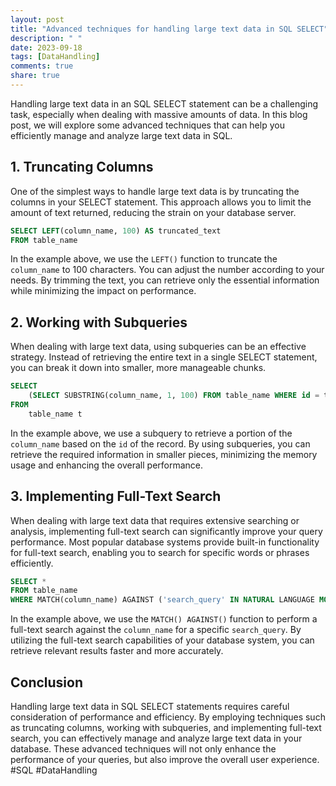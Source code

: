 ```yaml
---
layout: post
title: "Advanced techniques for handling large text data in SQL SELECT"
description: " "
date: 2023-09-18
tags: [DataHandling]
comments: true
share: true
---
```


Handling large text data in an SQL SELECT statement can be a challenging task, especially when dealing with massive amounts of data. In this blog post, we will explore some advanced techniques that can help you efficiently manage and analyze large text data in SQL.

## 1. Truncating Columns

One of the simplest ways to handle large text data is by truncating the columns in your SELECT statement. This approach allows you to limit the amount of text returned, reducing the strain on your database server.

```sql
SELECT LEFT(column_name, 100) AS truncated_text
FROM table_name
```

In the example above, we use the `LEFT()` function to truncate the `column_name` to 100 characters. You can adjust the number according to your needs. By trimming the text, you can retrieve only the essential information while minimizing the impact on performance.

## 2. Working with Subqueries

When dealing with large text data, using subqueries can be an effective strategy. Instead of retrieving the entire text in a single SELECT statement, you can break it down into smaller, more manageable chunks.

```sql
SELECT
    (SELECT SUBSTRING(column_name, 1, 100) FROM table_name WHERE id = t.id) AS truncated_text
FROM
    table_name t
```

In the example above, we use a subquery to retrieve a portion of the `column_name` based on the `id` of the record. By using subqueries, you can retrieve the required information in smaller pieces, minimizing the memory usage and enhancing the overall performance.

## 3. Implementing Full-Text Search

When dealing with large text data that requires extensive searching or analysis, implementing full-text search can significantly improve your query performance. Most popular database systems provide built-in functionality for full-text search, enabling you to search for specific words or phrases efficiently.

```sql
SELECT *
FROM table_name
WHERE MATCH(column_name) AGAINST ('search_query' IN NATURAL LANGUAGE MODE)
```

In the example above, we use the `MATCH() AGAINST()` function to perform a full-text search against the `column_name` for a specific `search_query`. By utilizing the full-text search capabilities of your database system, you can retrieve relevant results faster and more accurately.

## Conclusion

Handling large text data in SQL SELECT statements requires careful consideration of performance and efficiency. By employing techniques such as truncating columns, working with subqueries, and implementing full-text search, you can effectively manage and analyze large text data in your database. These advanced techniques will not only enhance the performance of your queries, but also improve the overall user experience. #SQL #DataHandling